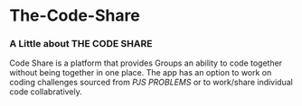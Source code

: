 # The-Code-Share

### A Little about THE CODE SHARE
Code Share is a platform that provides Groups an ability to code together without being together in one place. The app has an option to work on coding challenges sourced from _PJS PROBLEMS_ or to work/share individual code collabratively.
